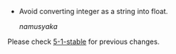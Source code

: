 *   Avoid converting integer as a string into float.

    *namusyaka*


Please check [5-1-stable](https://github.com/rails/rails/blob/5-1-stable/activemodel/CHANGELOG.md) for previous changes.

